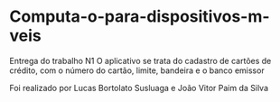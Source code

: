 # Computa-o-para-dispositivos-m-veis
Entrega do trabalho N1
O aplicativo se trata do cadastro de cartões de crédito, com o número do cartão, limite, bandeira e o banco emissor

Foi realizado por Lucas Bortolato Susluaga e João Vitor Paim da Silva
